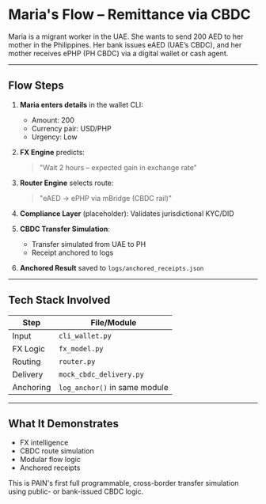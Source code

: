 # Maria's Flow – Remittance via CBDC

Maria is a migrant worker in the UAE. She wants to send 200 AED to her mother in the Philippines. Her bank issues eAED (UAE’s CBDC), and her mother receives ePHP (PH CBDC) via a digital wallet or cash agent.

---

## Flow Steps

1. **Maria enters details** in the wallet CLI:
   - Amount: 200
   - Currency pair: USD/PHP
   - Urgency: Low

2. **FX Engine** predicts:
   > "Wait 2 hours – expected gain in exchange rate"

3. **Router Engine** selects route:
   > "eAED → ePHP via mBridge (CBDC rail)"

4. **Compliance Layer** (placeholder): Validates jurisdictional KYC/DID

5. **CBDC Transfer Simulation**:
   - Transfer simulated from UAE to PH
   - Receipt anchored to logs

6. **Anchored Result** saved to `logs/anchored_receipts.json`

---

## Tech Stack Involved

| Step | File/Module |
|------|-------------|
| Input | `cli_wallet.py` |
| FX Logic | `fx_model.py` |
| Routing | `router.py` |
| Delivery | `mock_cbdc_delivery.py` |
| Anchoring | `log_anchor()` in same module |

---

## What It Demonstrates
- FX intelligence
- CBDC route simulation
- Modular flow logic
- Anchored receipts

This is PAIN's first full programmable, cross-border transfer simulation using public- or bank-issued CBDC logic.
